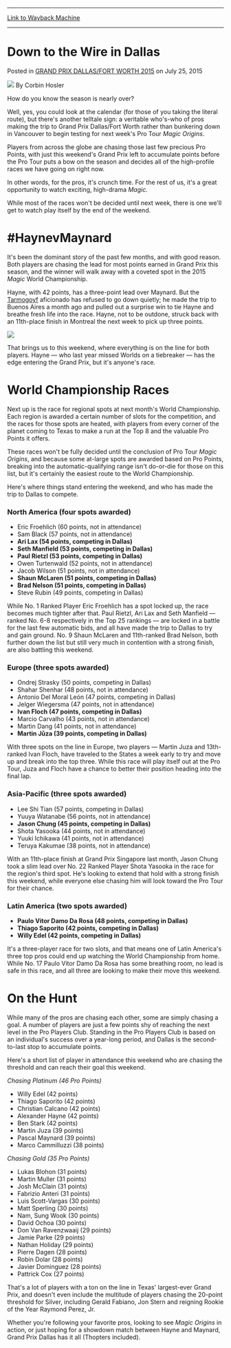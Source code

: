 
---
[Link to Wayback Machine](https://web.archive.org/web/20150911013831/http://magic.wizards.com/en/events/coverage/gpdal15/down-wire-dallas-2015-07-25)

[_metadata_:author]:- "Corbin Hosler"
[_metadata_:description]:- "How do you know the season is nearly over? Well, yes, you could look at the calendar (for those of you taking the literal route), but there's another telltale sign: a veritable who's-who of pros making the trip to Grand Prix Dallas/Fort Worth rather than bunkering down in Vancouver to begin testing for next week's Pro Tour Magic Origins."
[_metadata_:generator]:- "Drupal 7 (http://drupal.org)"
[_metadata_:node]:- "431661"
[_metadata_:publish_date]:- "2015-07-25"
[_metadata_:source]:- "div-main-content"
[_metadata_:title]:- "Down to the Wire in Dallas"
[_metadata_:wayback_capture_timestamp]:- "2015-09-11 01:38:31"
[_metadata_:wayback_raw_url]:- "https://web.archive.org/web/20150911013831id_/http://magic.wizards.com/en/events/coverage/gpdal15/down-wire-dallas-2015-07-25"
[_metadata_:wayback_url]:- "http://magic.wizards.com/en/events/coverage/gpdal15/down-wire-dallas-2015-07-25"
---


Down to the Wire in Dallas
==========================



 Posted in [GRAND PRIX DALLAS/FORT WORTH 2015](/en/events/coverage/gpdal15)
 on July 25, 2015 






![](https://media.magic.wizards.com/styles/auth_small/public/images/person/hosler.jpg)
By Corbin Hosler










How do you know the season is nearly over?


Well, yes, you could look at the calendar (for those of you taking the literal route), but there's another telltale sign: a veritable who's-who of pros making the trip to Grand Prix Dallas/Fort Worth rather than bunkering down in Vancouver to begin testing for next week's Pro Tour *Magic Origins*.


Players from across the globe are chasing those last few precious Pro Points, with just this weekend's Grand Prix left to accumulate points before the Pro Tour puts a bow on the season and decides all of the high-profile races we have going on right now.


In other words, for the pros, it's crunch time. For the rest of us, it's a great opportunity to watch exciting, high-drama *Magic.*


While most of the races won't be decided until next week, there is one we'll get to watch play itself by the end of the weekend.


#HaynevMaynard
==============


It's been the dominant story of the past few months, and with good reason. Both players are chasing the lead for most points earned in Grand Prix this season, and the winner will walk away with a coveted spot in the 2015 *Magic* World Championship.


Hayne, with 42 points, has a three-point lead over Maynard. But the [Tarmogoyf](http://gatherer.wizards.com/Pages/Card/Details.aspx?name=Tarmogoyf) aficionado has refused to go down quietly; he made the trip to Buenos Aires a month ago and pulled out a surprise win to tie Hayne and breathe fresh life into the race. Hayne, not to be outdone, struck back with an 11th-place finish in Montreal the next week to pick up three points.


![](https://media.wizards.com/2015/events/gpbue15/gpbue15_t8-maynard.jpg)  



That brings us to this weekend, where everything is on the line for both players. Hayne — who last year missed Worlds on a tiebreaker — has the edge entering the Grand Prix, but it's anyone's race.


World Championship Races
========================


Next up is the race for regional spots at next month's World Championship. Each region is awarded a certain number of slots for the competition, and the races for those spots are heated, with players from every corner of the planet coming to Texas to make a run at the Top 8 and the valuable Pro Points it offers.


These races won't be fully decided until the conclusion of Pro Tour *Magic Origins*, and because some at-large spots are awarded based on Pro Points, breaking into the automatic-qualifying range isn't do-or-die for those on this list, but it's certainly the easiest route to the World Championship.


Here's where things stand entering the weekend, and who has made the trip to Dallas to compete.


### North America (four spots awarded)


* Eric Froehlich (60 points, not in attendance)
* Sam Black (57 points, not in attendance)
* **Ari Lax (54 points, competing in Dallas)**
* **Seth Manfield (53 points, competing in Dallas)**
* **Paul Rietzl (53 points, competing in Dallas)**
* Owen Turtenwald (52 points, not in attendance)
* Jacob Wilson (51 points, not in attendance)
* **Shaun McLaren (51 points, competing in Dallas)**
* **Brad Nelson (51 points, competing in Dallas)**
* Steve Rubin (49 points, competing in Dallas)

While No. 1 Ranked Player Eric Froehlich has a spot locked up, the race becomes much tighter after that. Paul Rietzl, Ari Lax and Seth Manfield — ranked No. 6-8 respectively in the Top 25 rankings — are locked in a battle for the last few automatic bids, and all have made the trip to Dallas to try and gain ground. No. 9 Shaun McLaren and 11th-ranked Brad Nelson, both further down the list but still very much in contention with a strong finish, are also battling this weekend.


### Europe (three spots awarded)


* Ondrej Strasky (50 points, competing in Dallas)
* Shahar Shenhar (48 points, not in attendance)
* Antonio Del Moral León (47 points, competing in Dallas)
* Jelger Wiegersma (47 points, not in attendance)
* **Ivan Floch (47 points, competing in Dallas)**
* Marcio Carvalho (43 points, not in attendance)
* Martin Dang (41 points, not in attendance)
* **Martin Jůza (39 points, competing in Dallas)**

With three spots on the line in Europe, two players — Martin Juza and 13th-ranked Ivan Floch, have traveled to the States a week early to try and move up and break into the top three. While this race will play itself out at the Pro Tour, Juza and Floch have a chance to better their position heading into the final lap.


### Asia-Pacific (three spots awarded)


* Lee Shi Tian (57 points, competing in Dallas)
* Yuuya Watanabe (56 points, not in attendance)
* **Jason Chung (45 points, competing in Dallas)**
* Shota Yasooka (44 points, not in attendance)
* Yuuki Ichikawa (41 points, not in attendance)
* Teruya Kakumae (38 points, not in attendance)

With an 11th-place finish at Grand Prix Singapore last month, Jason Chung took a slim lead over No. 22 Ranked Player Shota Yasooka in the race for the region's third spot. He's looking to extend that hold with a strong finish this weekend, while everyone else chasing him will look toward the Pro Tour for their chance.


### Latin America (two spots awarded)


* **Paulo Vitor Damo Da Rosa (48 points, competing in Dallas)**
* **Thiago Saporito (42 points, competing in Dallas)**
* **Willy Edel (42 points, competing in Dallas)**

It's a three-player race for two slots, and that means one of Latin America's three top pros could end up watching the World Championship from home. While No. 17 Paulo Vitor Damo Da Rosa has some breathing room, no lead is safe in this race, and all three are looking to make their move this weekend.


On the Hunt
===========


While many of the pros are chasing each other, some are simply chasing a goal. A number of players are just a few points shy of reaching the next level in the Pro Players Club. Standing in the Pro Players Club is based on an individual's success over a year-long period, and Dallas is the second-to-last stop to accumulate points.


Here's a short list of player in attendance this weekend who are chasing the threshold and can reach their goal this weekend.


*Chasing Platinum (46 Pro Points)*


* Willy Edel (42 points)
* Thiago Saporito (42 points)
* Christian Calcano (42 points)
* Alexander Hayne (42 points)
* Ben Stark (42 points)
* Martin Juza (39 points)
* Pascal Maynard (39 points)
* Marco Cammilluzzi (38 points)

*Chasing Gold (35 Pro Points)*


* Lukas Blohon (31 points)
* Martin Muller (31 points)
* Josh McClain (31 points)
* Fabrizio Anteri (31 points)
* Luis Scott-Vargas (30 points)
* Matt Sperling (30 points)
* Nam, Sung Wook (30 points)
* David Ochoa (30 points)
* Don Van Ravenzwaaij (29 points)
* Jamie Parke (29 points)
* Nathan Holiday (29 points)
* Pierre Dagen (28 points)
* Robin Dolar (28 points)
* Javier Dominguez (28 points)
* Pattrick Cox (27 points)

That's a lot of players with a ton on the line in Texas' largest-ever Grand Prix, and doesn't even include the multitude of players chasing the 20-point threshold for Silver, including Gerald Fabiano, Jon Stern and reigning Rookie of the Year Raymond Perez, Jr.


Whether you're following your favorite pros, looking to see *Magic Origins* in action, or just hoping for a showdown match between Hayne and Maynard, Grand Prix Dallas has it all (Thopters included).







